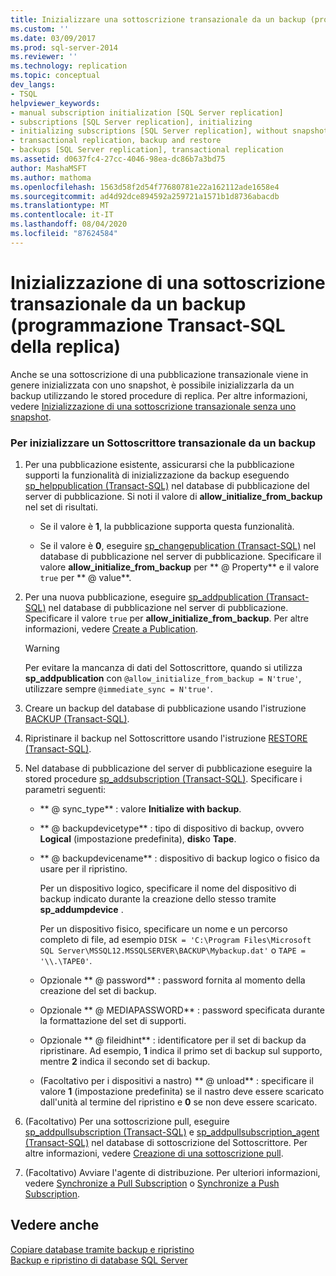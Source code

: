```yaml
---
title: Inizializzare una sottoscrizione transazionale da un backup (programmazione Transact-SQL della replica) | Microsoft Docs
ms.custom: ''
ms.date: 03/09/2017
ms.prod: sql-server-2014
ms.reviewer: ''
ms.technology: replication
ms.topic: conceptual
dev_langs:
- TSQL
helpviewer_keywords:
- manual subscription initialization [SQL Server replication]
- subscriptions [SQL Server replication], initializing
- initializing subscriptions [SQL Server replication], without snapshots
- transactional replication, backup and restore
- backups [SQL Server replication], transactional replication
ms.assetid: d0637fc4-27cc-4046-98ea-dc86b7a3bd75
author: MashaMSFT
ms.author: mathoma
ms.openlocfilehash: 1563d58f2d54f77680781e22a162112ade1658e4
ms.sourcegitcommit: ad4d92dce894592a259721a1571b1d8736abacdb
ms.translationtype: MT
ms.contentlocale: it-IT
ms.lasthandoff: 08/04/2020
ms.locfileid: "87624584"
---
```

# <a name="initialize-a-transactional-subscription-from-a-backup-replication-transact-sql-programming"></a>Inizializzazione di una sottoscrizione transazionale da un backup (programmazione Transact-SQL della replica)
  Anche se una sottoscrizione di una pubblicazione transazionale viene in genere inizializzata con uno snapshot, è possibile inizializzarla da un backup utilizzando le stored procedure di replica. Per altre informazioni, vedere [Inizializzazione di una sottoscrizione transazionale senza uno snapshot](initialize-a-transactional-subscription-without-a-snapshot.md).  
  
### <a name="to-initialize-a-transactional-subscriber-from-a-backup"></a>Per inizializzare un Sottoscrittore transazionale da un backup  
  
1.  Per una pubblicazione esistente, assicurarsi che la pubblicazione supporti la funzionalità di inizializzazione da backup eseguendo [sp_helppublication &#40;Transact-SQL&#41;](/sql/relational-databases/system-stored-procedures/sp-helppublication-transact-sql) nel database di pubblicazione del server di pubblicazione. Si noti il valore di **allow_initialize_from_backup** nel set di risultati.  
  
    -   Se il valore è **1**, la pubblicazione supporta questa funzionalità.  
  
    -   Se il valore è **0**, eseguire [sp_changepublication &#40;Transact-SQL&#41;](/sql/relational-databases/system-stored-procedures/sp-changepublication-transact-sql) nel database di pubblicazione nel server di pubblicazione. Specificare il valore **allow_initialize_from_backup** per ** \@ Property** e il valore `true` per ** \@ value**.  
  
2.  Per una nuova pubblicazione, eseguire [sp_addpublication &#40;Transact-SQL&#41;](/sql/relational-databases/system-stored-procedures/sp-addpublication-transact-sql) nel database di pubblicazione nel server di pubblicazione. Specificare il valore `true` per **allow_initialize_from_backup**. Per altre informazioni, vedere [Create a Publication](publish/create-a-publication.md).  
  
    > [!WARNING]  
    >  Per evitare la mancanza di dati del Sottoscrittore, quando si utilizza **sp_addpublication** con `@allow_initialize_from_backup = N'true'`, utilizzare sempre `@immediate_sync = N'true'`.  
  
3.  Creare un backup del database di pubblicazione usando l'istruzione [BACKUP &#40;Transact-SQL&#41;](/sql/t-sql/statements/backup-transact-sql).  
  
4.  Ripristinare il backup nel Sottoscrittore usando l'istruzione [RESTORE &#40;Transact-SQL&#41;](/sql/t-sql/statements/restore-statements-transact-sql).  
  
5.  Nel database di pubblicazione del server di pubblicazione eseguire la stored procedure [sp_addsubscription &#40;Transact-SQL&#41;](/sql/relational-databases/system-stored-procedures/sp-addsubscription-transact-sql). Specificare i parametri seguenti:  
  
    -   ** \@ sync_type** : valore **Initialize with backup**.  
  
    -   ** \@ backupdevicetype** : tipo di dispositivo di backup, ovvero **Logical** (impostazione predefinita), **disk**o **Tape**.  
  
    -   ** \@ backupdevicename** : dispositivo di backup logico o fisico da usare per il ripristino.  
  
         Per un dispositivo logico, specificare il nome del dispositivo di backup indicato durante la creazione dello stesso tramite **sp_addumpdevice** .  
  
         Per un dispositivo fisico, specificare un nome e un percorso completo di file, ad esempio `DISK = 'C:\Program Files\Microsoft SQL Server\MSSQL12.MSSQLSERVER\BACKUP\Mybackup.dat'` o `TAPE = '\\.\TAPE0'`.  
  
    -   Opzionale ** \@ password** : password fornita al momento della creazione del set di backup.  
  
    -   Opzionale ** \@ MEDIAPASSWORD** : password specificata durante la formattazione del set di supporti.  
  
    -   Opzionale ** \@ fileidhint** : identificatore per il set di backup da ripristinare. Ad esempio, **1** indica il primo set di backup sul supporto, mentre **2** indica il secondo set di backup.  
  
    -   (Facoltativo per i dispositivi a nastro) ** \@ unload** : specificare il valore **1** (impostazione predefinita) se il nastro deve essere scaricato dall'unità al termine del ripristino e **0** se non deve essere scaricato.  
  
6.  (Facoltativo) Per una sottoscrizione pull, eseguire [sp_addpullsubscription &#40;Transact-SQL&#41;](/sql/relational-databases/system-stored-procedures/sp-addpullsubscription-transact-sql) e [sp_addpullsubscription_agent &#40;Transact-SQL&#41;](/sql/relational-databases/system-stored-procedures/sp-addpullsubscription-agent-transact-sql) nel database di sottoscrizione del Sottoscrittore. Per altre informazioni, vedere [Creazione di una sottoscrizione pull](create-a-pull-subscription.md).  
  
7.  (Facoltativo) Avviare l'agente di distribuzione. Per ulteriori informazioni, vedere [Synchronize a Pull Subscription](synchronize-a-pull-subscription.md) o [Synchronize a Push Subscription](synchronize-a-push-subscription.md).  
  
## <a name="see-also"></a>Vedere anche  
 [Copiare database tramite backup e ripristino](../databases/copy-databases-with-backup-and-restore.md)   
 [Backup e ripristino di database SQL Server](../backup-restore/back-up-and-restore-of-sql-server-databases.md)  
  
  
